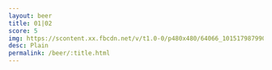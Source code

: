 ```yaml
---
layout: beer
title: 01|02
score: 5
img: https://scontent.xx.fbcdn.net/v/t1.0-0/p480x480/64066_10151798799093745_1495677337_n.jpg?oh=db7304aaed3efd58d332c01e152ada08&oe=587F5483
desc: Plain
permalink: /beer/:title.html
---
```

